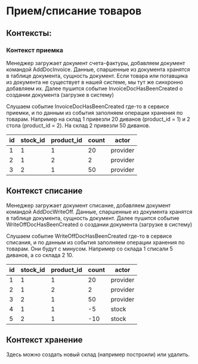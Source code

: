 # Прием/списание товаров

## Контексты:

### Контекст приемка

Менеджер загружает документ счета-фактуры, добавляем документ командой AddDocInvoice. 
Данные, спаршенные из документа хранятся в таблице документа, сущность документ.
Если товара или потавщика из документа не существует в нашей системе, мы тут же синхронно добавляем их.
Далее пушится событие InvoiceDocHasBeenCreated о создании документа (загрузке в систему)

Слушаем событие InvoiceDocHasBeenCreated где-то в сервисе приемки, и по данным из события заполняем операции хранения по товарам.
Например на склад 1 привезли 20 диванов (product_id = 1) и 2 стола (product_id = 2). На склад 2 привезли 50 диванов.

| id | stock_id | product_id | count | actor     |
|----|----------|------------|-------|-----------|
| 1  | 1        | 1          | 20    | provider  |
| 2  | 1        | 2          | 2     | provider  |        
| 3  | 2        | 1          | 50    | provider  |


## Контекст списание

Менеджер загружает документ списание, добавляем документ командой AddDocWriteOff.
Данные, спаршенные из документа хранятся в таблице документа, сущность документ.
Далее пушится событие WriteOffDocHasBeenCreated о создании документа (загрузке в систему)

Слушаем событие WriteOffDocHasBeenCreated где-то в сервисе списания, и по данным из события заполняем операции хранения по товарам.
Они будут с минусом. 
Например со склада 1 списали 5 диванов, а со склада 2 10.

| id | stock_id | product_id | count | actor    |
|----|----------|------------|-------|----------|
| 1  | 1        | 1          | 20    | provider |
| 2  | 1        | 2          | 2     | provider |        
| 3  | 2        | 1          | 50    | provider |
| 4  | 1        | 1          | -5    | stock    |
| 5  | 2        | 1          | -10   | stock    |


## Контекст хранение

Здесь можно создать новый склад (например построили) или удалить.